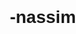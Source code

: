 # nassim-<!DOCTYPE html>
<html lang="ar">
<head>
    <meta charset='utf-8'>
    <meta http-equiv='X-UA-Compatible' content='IE=edge'>
    <title>nassim cuisin de luxe</title>
    <link rel="preconnect" href="https://fonts.googleapis.com">
<link rel="preconnect" href="https://fonts.gstatic.com" crossorigin>
<link href="https://fonts.googleapis.com/css2?family=Shadows+Into+Light&display=swap" rel="stylesheet">
<link rel="import" href="https.nassim_cuisin_de_luxe?igsh.com">
    <link rel="icon" href="img1.gpg.jpg"
    <meta name='viewport' content='width=device-width, initial-scale=1'>
    <link rel='stylesheet' type='text/css' media='screen' href='cuisin.css'>
    <script src='main.js'></script>
    <style>
        body {
            font-family: Arial, sans-serif;
            direction: rtl;
            text-align: right;
            margin: 0;
            padding: 0;
        }
        header {
            background-color: #ceb33c;
            color: rgb(206, 121, 121);
            text-align: center;
            padding: 10px;
        }
        nav {
            display: flex;
            justify-content: center;
            background-color:#5a2f06;
        }
        nav a {
            color: white;
            padding: 14px 20px;
            text-decoration: none;
            text-align: center;
        }
        nav a:hover {
            background-color: #ddd;
            color: black;
        }
        section {
             width:100%;
             height: 250px;
             margin-top: 0px;
        }
        section h2{
            font-size: 70px;
        }
        section h4{
            font-size: 40px;
        }

        footer {
            background-color: #333;
            color: white;
            text-align: center;
            padding: 10px;
            position: fixed;
            width: 100%;
            bottom: 0;
            font-size: 60px;
        }
        main{
            width: 110%;
            height: 100%;
            background-color: black;
        }
        img {
            width: 100%;
            height: 500px;
            
        }
    </style>
</head>
<body>

    <header>
        <h1>مرحباً بكم في موقع نسيم</h1>
    </header>

    <nav>
        <a href="https://www.facebook.com/profile.php?id=61572970032601&mibextid=ZbWKwL">facebook</a>
        <a href="https://www.instagram.com/nassim_cuisin_de_luxe?igsh=MXZhYjEzZnd5OXdreA==">instagram</a>
        <a href="+213 542 80 78 69">whatssappe</a>
    </nav>

    <section>
        <center>
        <h2>موقع نسيم للأثات المنزلية</h2>
        <h4>تركيب كل أنواع الديكورات المنزلية</h4>
        <h4>تركيب مطابخ عصرية بأسعار مغرية</h4>
        <h4>DRESSING تركيب </h4>
        </center>
    </section>
    <main>
        <img src="img1.gpg.jpg" alt="">
        <img src="2.jpg" alt="">
        <img src="3.jpg" alt="">
        <img src="4.jpg" alt="">
        <img src="5.jpg" alt="">
        <img src="6.jpg" alt="">
        <img src="7.jpg" alt="">
        <img src="8.jpg" alt="">
        <img src="9.jpg" alt="">
        <img src="10.jpg" alt="">
        <img src="11.jpg" alt="">
        <img src="12.jpg" alt="">
        <img src="13.jpg" alt="">
        <img src="14.jpg" alt="">
        <img src="15.jpg" alt="">
        <img src="16.jpg" alt="">
        <img src="17.jpg" alt="">
        <img src="18.jpg" alt="">
        <img src="19.jpg" alt="">
        <img src="20.jpg" alt="">
        <img src="21.jpg" alt="">
        <img src="22.jpg" alt="">
        <img src="23.jpg" alt="">
        <img src="24.jpg" alt="">
        <img src="25.jpg" alt="">
        <img src="26.jpg" alt="">
        <img src="27.jpg" alt="">
        <img src="28.jpg" alt="">
        <img src="29.jpg" alt="">
        <img src="30.jpg" alt="">
        <img src="31.jpg" alt="">
        <img src="32.jpg" alt="">
        <img src="33.jpg" alt="">
        <img src="34.jpg" alt="">
        <img src="35.jpg" alt="">
        <img src="36.jpg" alt="">
        <img src="37.jpg" alt="">
        <img src="38.jpg" alt="">
        <img src="39.jpg" alt="">
        <img src="40.jpg" alt="">
        <img src="41.jpg" alt="">
        <img src="42.jpg" alt="">
        <img src="43.jpg" alt="">
        <img src="44.jpg" alt="">
        <img src="45.jpg" alt="">
        <img src="46.jpg" alt="">
        <img src="47.jpg" alt="">
        <img src="48.jpg" alt="">
        <img src="49.jpg" alt="">
        <img src="50.jpg" alt="">
        <img src="51.jpg" alt="">
        <img src="52.jpg" alt="">
        <img src="53.jpg" alt="">
        <img src="54.jpg" alt="">
        <img src="55.jpg" alt="">
        <img src="56.jpg" alt="">
        <img src="57.jpg" alt="">
        <img src="58.jpg" alt="">
        <img src="59.jpg" alt="">
        <img src="60.jpg" alt="">
        <img src="61.jpg" alt="">
        <img src="62.jpg" alt="">
        <img src="63.jpg" alt="">
        <img src="64.jpg" alt="">
        <img src="65.jpg" alt="">
        <img src="66.jpg" alt="">
        <img src="67.jpg" alt="">
        <img src="68.jpg" alt="">
        <img src="69.jpg" alt="">
        <img src="70.jpg" alt="">
        <img src="71.jpg" alt="">
        <img src="72.jpg" alt="">
        <img src="73.jpg" alt="">
        <img src="74.jpg" alt="">
        <img src="75.jpg" alt="">
        <img src="76.jpg" alt="">
        <img src="77.jpg" alt="">
        <img src="78.jpg" alt="">
        <img src="79.jpg" alt="">
        <img src="80.jpg" alt="">
        <img src="81.jpg" alt="">
        <img src="82.jpg" alt="">
        <img src="83.jpg" alt="">
        <img src="84.jpg" alt="">
        <img src="85.jpg" alt="">
        <img src="86.jpg" alt="">
        <img src="87.jpg" alt="">
        <img src="88.jpg" alt="">
        <img src="89.jpg" alt="">
        <img src="90.jpg" alt="">
        <img src="91.jpg" alt="">
        <img src="92.jpg" alt="">
        <img src="93.jpg" alt="">
        <img src="94.jpg" alt="">
        <img src="95.jpg" alt="">
        <img src="96.jpg" alt="">
        <img src="97.jpg" alt="">
        <img src="98.jpg" alt="">
        <img src="99.jpg" alt="">
        <img src="100.jpg" alt="">
    </main>

    <footer>
        <p>مرحباً بكم </p>
    </footer>

</body>
</html>
نسيم للصناعة المنزلة
